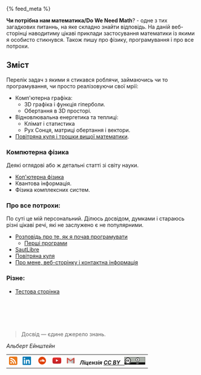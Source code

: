 {% feed_meta %}

__Чи потрібна нам математика/Do We Need Math__? -  одне з тих загадкових питаннь, на яке складно знайти відповідь. На даній веб-сторінці наводитиму цікаві приклади застосування математики із якими я особисто стикнувся. 
Також пишу про фізику, програмування і про все потрохи.

## Зміст

Перелік задач з якими я стикався роблячи, займаючись чи то програмування, чи просто
реалізовуючи свої мрії:

- Комп'ютерна графіка:
  - 3D графіка і функція гіперболи.
  - Обертання в 3D просторі.
- Відновлювальна енергетика та теплиці:
  - Клімат і статистика
  - Рух Сонця, матриці обертання і вектори.
- [Повітряна куля і трошки вищої математики](PersonalBlog/hot_air_baloon.md).


###  Компютерна фізика

Деякі оглядові або ж детальні статті зі світу науки.

- [Коп'ютерна фізика](ComputationalPhysics/intro.md)
- Квантова інформація. 
- Фізика комплексних систем.

### Про все потрохи:

По суті це мій персональний. Ділюсь досвідом, думками і стараюсь різні цікаві
речі, які не заслужено є не популярними.

- [Розповідь про те, як я почав програмувати](PersonalBlog/hello-world.md)
  - [Перші програми](PersonalBlog/algo-programs.md)
- [SautLibre](PersonalBlog/saut-libre-parkour-team.md)
- [Повітряна куля](PersonalBlog/hot_air_baloon.md)
- [Про мене, веб-сторінку і контактна інформація](about.md)

### Різне:

- [Тестова сторінка](Test/Test.md)

<br>
<br>
<br>
<br>

> Досвід — єдине джерело знань.

_Альберт Ейнштейн_

<table>
  <tr>
    <th>
      <a href="/feed.xml" target="_blank">
        <img height="22" width="22" alt="RSS" src="./images/rss-icon.png"> 
      </a>
    </th>
    <th>
      <a href="https://www.linkedin.com/in/oleg-kmechak/" target="_blank">
        <img height="22" width="25" alt="Linkedin профіль" src="./images/linkedin-icon.png"> 
      </a>
    </th>
    <th>
     <a href="https://soundcloud.com/rain_must_fall" target="_blank">
      <img height="25" width="25" alt="SoundCloud профіль" src="./images/soundcloud-icon.png">
     </a>
    </th>
    <th>
      <a href="https://www.youtube.com/c/OlegFedyna" target="_blank">
        <img height="25" width="25" alt="YouTube профіль" src="./images/youtube-icon.png">
      </a>
    </th> 
    <th>
      <a href="mailto:oleg.kmechak@gmail.com">
        <img height="15" width="20" alt="Gmail профіль" src="./images/gmail-icon.png">
      </a>
    </th>
    <th align="right">
      <i>Ліцензія <a href="https://creativecommons.org/licenses/by/3.0/" target="_blank"><b>CC BY &nbsp;</b>
      <img height="20" width="55" alt="Gmail профіль" src="./images/cc-by-icon.png"></a></i>
    </th>
  </tr>
</table> 